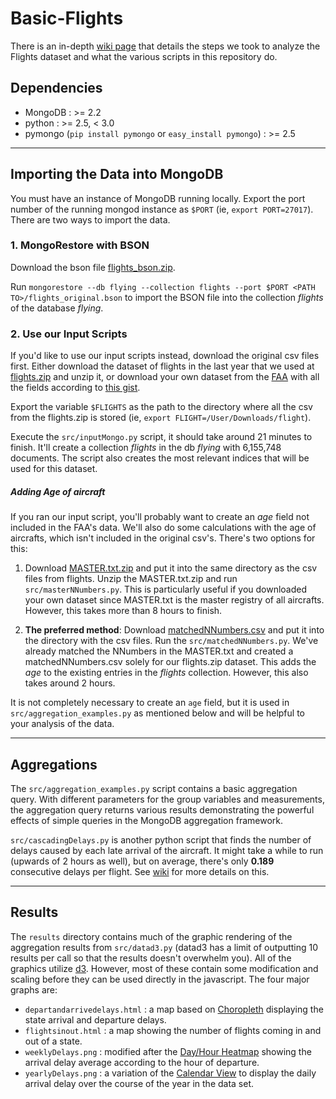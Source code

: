 Basic-Flights
=============

There is an in-depth [wiki page](http://github.com/10gen-interns/big-data-exploration/wiki/Basic-Analysis-on-Flights-Dataset) that details the steps we took to 
analyze the Flights dataset and what the various scripts in this repository do.

## Dependencies

* MongoDB : >= 2.2
* python :  >= 2.5, < 3.0
* pymongo (`pip install pymongo` or `easy_install pymongo`) : >= 2.5

------


## Importing the Data into MongoDB

You must have an instance of MongoDB running locally. Export the port number of the running mongod instance as `$PORT` (ie, `export PORT=27017`). 
There are two ways to import the data.


### 1. MongoRestore with BSON 
Download the bson file [flights_bson.zip](http://s3.amazonaws.com/big-data-wiki/flights_bson.zip). 

Run `mongorestore --db flying --collection flights --port $PORT <PATH TO>/flights_original.bson` to import the BSON file into the collection *flights* of the database *flying*. 

### 2. Use our Input Scripts

If you'd like to use our input scripts instead, download the original csv files first. Either download the dataset of flights in the last year that we used at [flights.zip](http://s3.amazonaws.com/big-data-wiki/flights.zip) and unzip it, or download your own dataset from the [FAA](http://www.transtats.bts.gov/DL_SelectFields.asp?Table_ID=236) with all the fields according to [this gist](https://gist.github.com/sweetieSong/6016700).

Export the variable `$FLIGHTS` as the path to the directory where all the csv from the flights.zip is stored (ie, `export FLIGHT=/User/Downloads/flight`). 

Execute the `src/inputMongo.py` script, it should take around 21 minutes to finish. It'll create a collection *flights* in the db *flying* with 6,155,748 documents. The script also creates the most relevant indices that will be used for this dataset. 

##### Adding Age of aircraft
If you ran our input script, you'll probably want to create an _age_ field not included in the FAA's data. We'll also do some calculations with the age of aircrafts, which isn't included in the original csv's. There's two options for this:

1. Download [MASTER.txt.zip](http://s3.amazonaws.com/big-data-wiki/MASTER.txt.zip) and put it into the same directory as the csv files from flights. Unzip the MASTER.txt.zip and run `src/masterNNumbers.py`. This is particularly useful if you downloaded your own dataset since MASTER.txt is the master registry of all aircrafts. However, this takes more than 8 hours to finish.

2. **The preferred method**: Download [matchedNNumbers.csv](http://s3.amazonaws.com/big-data-wiki/matchedNNumbers.csv) and put it into the directory with the csv files. Run the `src/matchedNNumbers.py`. We've already matched the NNumbers in the MASTER.txt and created a matchedNNumbers.csv solely for our flights.zip dataset. This adds the _age_ to the existing entries in the *flights* collection. However, this also takes around 2 hours.  

It is not completely necessary to create an `age` field, but it is used in `src/aggregation_examples.py` as mentioned below and will be helpful to your analysis of the data. 


------

## Aggregations

The `src/aggregation_examples.py` script contains a basic aggregation query. With different parameters for the group variables and measurements, the aggregation query returns various results demonstrating the powerful effects of simple queries in the MongoDB aggregation framework. 

`src/cascadingDelays.py` is another python script that finds the number of delays caused by each late arrival of the aircraft. It might take a while to run (upwards of 2 hours as well), but on average, there's only **0.189** consecutive delays per flight. See [wiki](https://github.com/10gen-interns/big-data-exploration/wiki/Basic-Analysis-on-Flights-Dataset#cascading-delays) for more details on this.

------

## Results

The `results` directory contains much of the graphic rendering of the aggregation results from `src/datad3.py` (datad3 has a limit of outputting 10 results per call so that the results doesn't overwhelm you). All of the graphics utilize [d3](http://d3js.org). However, most of these contain some modification and scaling before they can be used directly in the javascript. The four major graphs are:

* `departandarrivedelays.html` : a map based on [Choropleth](http://bl.ocks.org/4060606) displaying the state arrival and departure delays.
* `flightsinout.html` : a map showing the number of flights coming in and out of a state.
* `weeklyDelays.png` : modified after the [Day/Hour Heatmap](http://bl.ocks.org/tjdecke/5558084) showing the arrival delay average according to the hour of departure.
* `yearlyDelays.png` : a variation of the [Calendar View](http://blo.ocks.org/mbostock/4063318) to display the daily arrival delay over the course of the year in the data set. 

